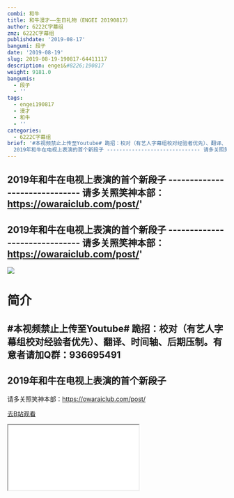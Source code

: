 ```yaml
---
combi: 和牛
title: 和牛漫才——生日礼物（ENGEI 20190817）
author: 6222C字幕组
zmz: 6222C字幕组
publishdate: '2019-08-17'
bangumi: 段子
date: '2019-08-19'
slug: 2019-08-19-190817-64411117
description: engei&#8226;190817
weight: 9181.0
bangumis:
  - 段子
  - ''
tags:
  - engei190817
  - 漫才
  - 和牛
  - ''
categories:
  - 6222C字幕组
brief: '#本视频禁止上传至Youtube# 跪招：校对（有艺人字幕组校对经验者优先）、翻译、时间轴、后期压制。有意者请加Q群：936695491 ----------------------------
  2019年和牛在电视上表演的首个新段子 ------------------------------ 请多关照笑神本部：https://owaraiclub.com/post/'
---
```

  2019年和牛在电视上表演的首个新段子 ------------------------------ 请多关照笑神本部：https://owaraiclub.com/post/'
---
  2019年和牛在电视上表演的首个新段子 ------------------------------ 请多关照笑神本部：https://owaraiclub.com/post/'
---
![](https://raw.githubusercontent.com/tcgriffith/owaraisite/master/static/tmpimg/6b7cf54c0a78030ba45706e7b79bd897e5f70aef.jpg.480.jpg)
# 简介  
#本视频禁止上传至Youtube#
跪招：校对（有艺人字幕组校对经验者优先）、翻译、时间轴、后期压制。有意者请加Q群：936695491
----------------------------
2019年和牛在电视上表演的首个新段子
------------------------------
请多关照笑神本部：https://owaraiclub.com/post/  

[去B站观看](https://www.bilibili.com/video/av64411117/)
<div class ="resp-container"><iframe class="testiframe" src="//player.bilibili.com/player.html?aid=64411117"", scrolling="no", allowfullscreen="true" > </iframe></div> 

